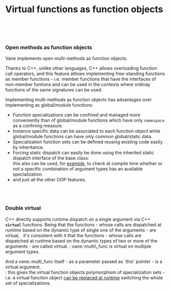 # Virtual functions as function objects
&nbsp;  
&nbsp;  
&nbsp;
### Open methods as function objects

Vane implements open multi-methods as function objects.  

Thanks to C++, unlike other languages, C++ allows overloading function call operators,
and this feature alllows implementing free-standing functions as member functions - i.e. member functions that have the interfaces of non-member funtions and can be used 
	in the contexts where ordinay functions of the same signatures can be used.

Implementing multi-methods as function objects has advantages over implementing as global/module functions:
- Function specializations can be confined and managed more conveniently
  than of global/module functions which have only ```namespace``` as a confining measure.
- Instance specific data can be associated to each function object
  while global/module functions can have only common global/static data.
- Specialization function sets can be defined reusing existing code easily by inheritance.
- Forcing static dispatch can easily be done using the inherited static dispatch interface of the base class:  
  this also can be used, for [example](runtime_errors.md),
  to check at compile time whether or not a specific combination of argument types
  has an available specialization.
- and just all the other OOP features.

&nbsp;  
&nbsp;


### Double virtual
<p>
C++ directly supports runtime dispatch on a single argument via C++ <code><b>virtual</b></code> functions.  Being that the functions - whose calls are dispatched at runtime based on the dynamic type of single one of the arguments -
  are virtual,
&nbsp; it's consistent with it that the functions - whose calls are dispatched at runtime based on the dynamic types of two or more of the arguments -
	are called virtual.
: vane::multi\_func is virtual on multiple argument types.
</p>

And a vane::multi\_func itself - as a parameter passed as `this' pointer - is a virtual argument.  
: this gives the virtual function objects polymorphism of specialization sets - i.e. a virtual function object [can be replaced at runtime](replacing-virtual-functions.md)
     switching the whole set of specializations.


